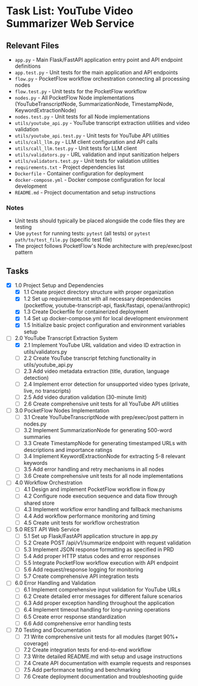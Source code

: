# Task List: YouTube Video Summarizer Web Service

## Relevant Files

- `app.py` - Main Flask/FastAPI application entry point and API endpoint definitions
- `app.test.py` - Unit tests for the main application and API endpoints
- `flow.py` - PocketFlow workflow orchestration connecting all processing nodes
- `flow.test.py` - Unit tests for the PocketFlow workflow
- `nodes.py` - All PocketFlow Node implementations (YouTubeTranscriptNode, SummarizationNode, TimestampNode, KeywordExtractionNode)
- `nodes.test.py` - Unit tests for all Node implementations
- `utils/youtube_api.py` - YouTube transcript extraction utilities and video validation
- `utils/youtube_api.test.py` - Unit tests for YouTube API utilities
- `utils/call_llm.py` - LLM client configuration and API calls
- `utils/call_llm.test.py` - Unit tests for LLM client
- `utils/validators.py` - URL validation and input sanitization helpers
- `utils/validators.test.py` - Unit tests for validation utilities
- `requirements.txt` - Project dependencies list
- `Dockerfile` - Container configuration for deployment
- `docker-compose.yml` - Docker compose configuration for local development
- `README.md` - Project documentation and setup instructions

### Notes

- Unit tests should typically be placed alongside the code files they are testing
- Use `pytest` for running tests: `pytest` (all tests) or `pytest path/to/test_file.py` (specific test file)
- The project follows PocketFlow's Node architecture with prep/exec/post pattern

## Tasks

- [x] 1.0 Project Setup and Dependencies
  - [x] 1.1 Create project directory structure with proper organization
  - [x] 1.2 Set up requirements.txt with all necessary dependencies (pocketflow, youtube-transcript-api, flask/fastapi, openai/anthropic)
  - [x] 1.3 Create Dockerfile for containerized deployment
  - [x] 1.4 Set up docker-compose.yml for local development environment
  - [x] 1.5 Initialize basic project configuration and environment variables setup

- [ ] 2.0 YouTube Transcript Extraction System
  - [x] 2.1 Implement YouTube URL validation and video ID extraction in utils/validators.py
  - [ ] 2.2 Create YouTube transcript fetching functionality in utils/youtube_api.py
  - [ ] 2.3 Add video metadata extraction (title, duration, language detection)
  - [ ] 2.4 Implement error detection for unsupported video types (private, live, no transcripts)
  - [ ] 2.5 Add video duration validation (30-minute limit)
  - [ ] 2.6 Create comprehensive unit tests for all YouTube API utilities

- [ ] 3.0 PocketFlow Nodes Implementation
  - [ ] 3.1 Create YouTubeTranscriptNode with prep/exec/post pattern in nodes.py
  - [ ] 3.2 Implement SummarizationNode for generating 500-word summaries
  - [ ] 3.3 Create TimestampNode for generating timestamped URLs with descriptions and importance ratings
  - [ ] 3.4 Implement KeywordExtractionNode for extracting 5-8 relevant keywords
  - [ ] 3.5 Add error handling and retry mechanisms in all nodes
  - [ ] 3.6 Create comprehensive unit tests for all node implementations

- [ ] 4.0 Workflow Orchestration
  - [ ] 4.1 Design and implement PocketFlow workflow in flow.py
  - [ ] 4.2 Configure node execution sequence and data flow through shared store
  - [ ] 4.3 Implement workflow error handling and fallback mechanisms
  - [ ] 4.4 Add workflow performance monitoring and timing
  - [ ] 4.5 Create unit tests for workflow orchestration

- [ ] 5.0 REST API Web Service
  - [ ] 5.1 Set up Flask/FastAPI application structure in app.py
  - [ ] 5.2 Create POST /api/v1/summarize endpoint with request validation
  - [ ] 5.3 Implement JSON response formatting as specified in PRD
  - [ ] 5.4 Add proper HTTP status codes and error responses
  - [ ] 5.5 Integrate PocketFlow workflow execution with API endpoint
  - [ ] 5.6 Add request/response logging for monitoring
  - [ ] 5.7 Create comprehensive API integration tests

- [ ] 6.0 Error Handling and Validation
  - [ ] 6.1 Implement comprehensive input validation for YouTube URLs
  - [ ] 6.2 Create detailed error messages for different failure scenarios
  - [ ] 6.3 Add proper exception handling throughout the application
  - [ ] 6.4 Implement timeout handling for long-running operations
  - [ ] 6.5 Create error response standardization
  - [ ] 6.6 Add comprehensive error handling tests

- [ ] 7.0 Testing and Documentation
  - [ ] 7.1 Write comprehensive unit tests for all modules (target 90%+ coverage)
  - [ ] 7.2 Create integration tests for end-to-end workflow
  - [ ] 7.3 Write detailed README.md with setup and usage instructions
  - [ ] 7.4 Create API documentation with example requests and responses
  - [ ] 7.5 Add performance testing and benchmarking
  - [ ] 7.6 Create deployment documentation and troubleshooting guide